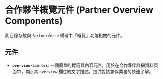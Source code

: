 # 合作夥伴概覽元件 (Partner Overview Components)

此目錄存放與 `PartnerVerse` 模組中「概覽」功能相關的元件。

## 元件

- **`overview-tab.tsx`**: 一個簡單的標籤頁內容元件，用於在合作夥伴詳細資料頁面中，顯示其 `overview` 欄位的文字描述，提供對該夥伴業務的快速了解。
